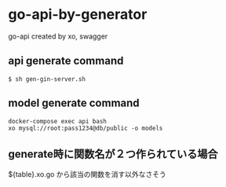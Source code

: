 # go-api-by-generator
go-api created by xo, swagger

## api generate command
```shell script
$ sh gen-gin-server.sh 
```

## model generate command
```shell script
docker-compose exec api bash
xo mysql://root:pass1234@db/public -o models
```

## generate時に関数名が２つ作られている場合

${table}.xo.go から該当の関数を消す以外なさそう
